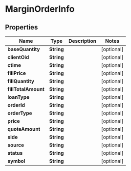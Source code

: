 

# MarginOrderInfo


## Properties

| Name | Type | Description | Notes |
|------------ | ------------- | ------------- | -------------|
|**baseQuantity** | **String** |  |  [optional] |
|**clientOid** | **String** |  |  [optional] |
|**ctime** | **String** |  |  [optional] |
|**fillPrice** | **String** |  |  [optional] |
|**fillQuantity** | **String** |  |  [optional] |
|**fillTotalAmount** | **String** |  |  [optional] |
|**loanType** | **String** |  |  [optional] |
|**orderId** | **String** |  |  [optional] |
|**orderType** | **String** |  |  [optional] |
|**price** | **String** |  |  [optional] |
|**quoteAmount** | **String** |  |  [optional] |
|**side** | **String** |  |  [optional] |
|**source** | **String** |  |  [optional] |
|**status** | **String** |  |  [optional] |
|**symbol** | **String** |  |  [optional] |




